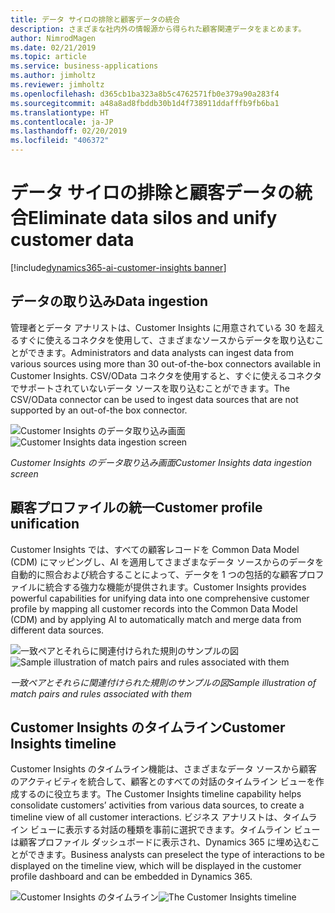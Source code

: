 ```yaml
---
title: データ サイロの排除と顧客データの統合
description: さまざまな社内外の情報源から得られた顧客関連データをまとめます。
author: NimrodMagen
ms.date: 02/21/2019
ms.topic: article
ms.service: business-applications
ms.author: jimholtz
ms.reviewer: jimholtz
ms.openlocfilehash: d365cb1ba323a8b5c4762571fb0e379a90a283f4
ms.sourcegitcommit: a48a8ad8fbddb30b1d4f738911ddafffb9fb6ba1
ms.translationtype: HT
ms.contentlocale: ja-JP
ms.lasthandoff: 02/20/2019
ms.locfileid: "406372"
---
```

# <a name="eliminate-data-silos-and-unify-customer-data"></a><span data-ttu-id="294ab-103">データ サイロの排除と顧客データの統合</span><span class="sxs-lookup"><span data-stu-id="294ab-103">Eliminate data silos and unify customer data</span></span> 
[!include[dynamics365-ai-customer-insights banner](../../includes/dynamics365-ai-customer-insights.md)]


## <a name="data-ingestion"></a><span data-ttu-id="294ab-104">データの取り込み</span><span class="sxs-lookup"><span data-stu-id="294ab-104">Data ingestion</span></span>

<span data-ttu-id="294ab-105">管理者とデータ アナリストは、Customer Insights に用意されている 30 を超えるすぐに使えるコネクタを使用して、さまざまなソースからデータを取り込むことができます。</span><span class="sxs-lookup"><span data-stu-id="294ab-105">Administrators and data analysts can ingest data from various sources using more than 30 out-of-the-box connectors available in Customer Insights.</span></span> <span data-ttu-id="294ab-106">CSV/OData コネクタを使用すると、すぐに使えるコネクタでサポートされていないデータ ソースを取り込むことができます。</span><span class="sxs-lookup"><span data-stu-id="294ab-106">The CSV/OData connector can be used to ingest data sources that are not supported by an out-of-the box connector.</span></span> 

<span data-ttu-id="294ab-107">![Customer Insights のデータ取り込み画面](media/choose-data-source.png "Customer Insights のデータ取り込み画面")</span><span class="sxs-lookup"><span data-stu-id="294ab-107">![Customer Insights data ingestion screen](media/choose-data-source.png "Customer Insights data ingestion screen")</span></span>

<span data-ttu-id="294ab-108">*Customer Insights のデータ取り込み画面*</span><span class="sxs-lookup"><span data-stu-id="294ab-108">*Customer Insights data ingestion screen*</span></span>  

## <a name="customer-profile-unification"></a><span data-ttu-id="294ab-109">顧客プロファイルの統一</span><span class="sxs-lookup"><span data-stu-id="294ab-109">Customer profile unification</span></span>

<span data-ttu-id="294ab-110">Customer Insights では、すべての顧客レコードを Common Data Model (CDM) にマッピングし、AI を適用してさまざまなデータ ソースからのデータを自動的に照合および統合することによって、データを 1 つの包括的な顧客プロファイルに統合する強力な機能が提供されます。</span><span class="sxs-lookup"><span data-stu-id="294ab-110">Customer Insights provides powerful capabilities for unifying data into one comprehensive customer profile by mapping all customer records into the Common Data Model (CDM) and by applying AI to automatically match and merge data from different data sources.</span></span>  

<span data-ttu-id="294ab-111">![一致ペアとそれらに関連付けられた規則のサンプルの図](media/match-order.png "一致ペアとそれらに関連付けられた規則のサンプルの図")</span><span class="sxs-lookup"><span data-stu-id="294ab-111">![Sample illustration of match pairs and rules associated with them](media/match-order.png "Sample illustration of match pairs and rules associated with them")</span></span>

<span data-ttu-id="294ab-112">*一致ペアとそれらに関連付けられた規則のサンプルの図*</span><span class="sxs-lookup"><span data-stu-id="294ab-112">*Sample illustration of match pairs and rules associated with them*</span></span>  

## <a name="customer-insights-timeline"></a><span data-ttu-id="294ab-113">Customer Insights のタイムライン</span><span class="sxs-lookup"><span data-stu-id="294ab-113">Customer Insights timeline</span></span> 

<span data-ttu-id="294ab-114">Customer Insights のタイムライン機能は、さまざまなデータ ソースから顧客のアクティビティを統合して、顧客とのすべての対話のタイムライン ビューを作成するのに役立ちます。</span><span class="sxs-lookup"><span data-stu-id="294ab-114">The Customer Insights timeline capability helps consolidate customers’ activities from various data sources, to create a timeline view of all customer interactions.</span></span> <span data-ttu-id="294ab-115">ビジネス アナリストは、タイムライン ビューに表示する対話の種類を事前に選択できます。タイムライン ビューは顧客プロファイル ダッシュボードに表示され、Dynamics 365 に埋め込むことができます。</span><span class="sxs-lookup"><span data-stu-id="294ab-115">Business analysts can preselect the type of interactions to be displayed on the timeline view, which will be displayed in the customer profile dashboard and can be embedded in Dynamics 365.</span></span> 

<span data-ttu-id="294ab-116">![Customer Insights のタイムライン](media/customer-insights-timeline.png "Customer Insights のタイムライン")</span><span class="sxs-lookup"><span data-stu-id="294ab-116">![The Customer Insights timeline](media/customer-insights-timeline.png "The Customer Insights timeline")</span></span>


